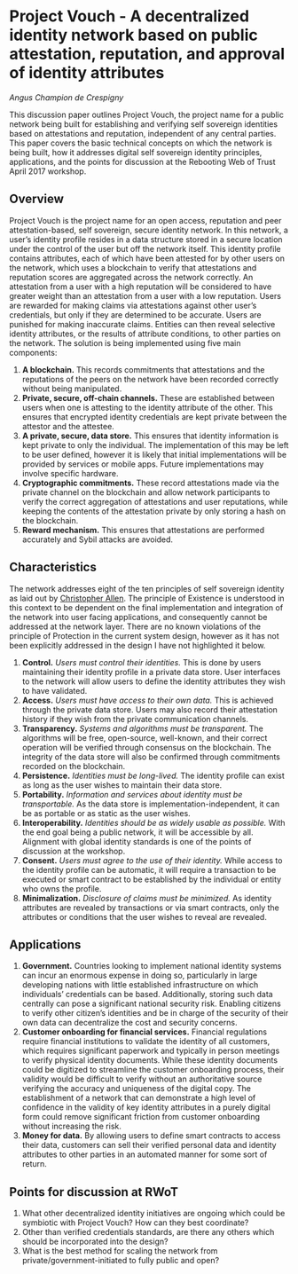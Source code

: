 # Project Vouch - A decentralized identity network based on public attestation, reputation, and approval of identity attributes

_Angus Champion de Crespigny_

This discussion paper outlines Project Vouch, the project name for a public network being built for establishing and verifying self sovereign identities based on attestations and reputation, independent of any central parties.
This paper covers the basic technical concepts on which the network is being built, how it addresses digital self sovereign identity principles, applications, and the points for discussion at the Rebooting Web of Trust April 2017 workshop.

## Overview
Project Vouch is the project name for an open access, reputation and peer attestation-based, self sovereign, secure identity network. In this network, a user’s identity profile resides in a data structure stored in a secure location under the control of the user but off the network itself. This identity profile contains attributes, each of which have been attested for by other users on the network, which uses a blockchain to verify that attestations and reputation scores are aggregated across the network correctly. An attestation from a user with a high reputation will be considered to have greater weight than an attestation from a user with a low reputation.
Users are rewarded for making claims via attestations against other user’s credentials, but only if they are determined to be accurate. Users are punished for making inaccurate claims. Entities can then reveal selective identity attributes, or the results of attribute conditions, to other parties on the network.
The solution is being implemented using five main components:
  1.  **A blockchain.** This records commitments that attestations and the reputations of the peers on the network have been recorded correctly without being manipulated.
  2.  **Private, secure, off-chain channels.** These are established between users when one is attesting to the identity attribute of the other. This ensures that encrypted identity credentials are kept private between the attestor and the attestee.
  3.  **A private, secure, data store.** This ensures that identity information is kept private to only the individual. The implementation of this may be left to be user defined, however it is likely that initial implementations will be provided by services or mobile apps. Future implementations may involve specific hardware.
  4.  **Cryptographic commitments.** These record attestations made via the private channel on the blockchain and allow network participants to verify the correct aggregation of attestations and user reputations, while keeping the contents of the attestation private by only storing a hash on the blockchain.
  5.  **Reward mechanism.** This ensures that attestations are performed accurately and Sybil attacks are avoided.

## Characteristics
The network addresses eight of the ten principles of self sovereign identity as laid out by [Christopher Allen](http://www.lifewithalacrity.com/2016/04/the-path-to-self-soverereign-identity.html). The principle of Existence is understood in this context to be dependent on the final implementation and integration of the network into user facing applications, and consequently cannot be addressed at the network layer. There are no known violations of the principle of Protection in the current system design, however as it has not been explicitly addressed in the design I have not highlighted it below. 
  1.  **Control.** _Users must control their identities._ This is done by users maintaining their identity profile in a private data store. User interfaces to the network will allow users to define the identity attributes they wish to have validated.
  2.  **Access.** _Users must have access to their own data._ This is achieved through the private data store. Users may also record their attestation history if they wish from the private communication channels. 
  3.  **Transparency.** _Systems and algorithms must be transparent._ The algorithms will be free, open-source, well-known, and their correct operation will be verified through consensus on the blockchain. The integrity of the data store will also be confirmed through commitments recorded on the blockchain.
  4.  **Persistence.** _Identities must be long-lived._ The identity profile can exist as long as the user wishes to maintain their data store.
  5.  **Portability.** _Information and services about identity must be transportable._ As the data store is implementation-independent, it can be as portable or as static as the user wishes.
  6.  **Interoperability.** _Identities should be as widely usable as possible._ With the end goal being a public network, it will be accessible by all. Alignment with global identity standards is one of the points of discussion at the workshop.
  7.  **Consent.** _Users must agree to the use of their identity._ While access to the identity profile can be automatic, it will require a transaction to be executed or smart contract to be established by the individual or entity who owns the profile.
  8.  **Minimalization.** _Disclosure of claims must be minimized._ As identity attributes are revealed by transactions or via smart contracts, only the attributes or conditions that the user wishes to reveal are revealed.

## Applications
  1.  **Government.** Countries looking to implement national identity systems can incur an enormous expense in doing so, particularly in large developing nations with little established infrastructure on which individuals’ credentials can be based. Additionally, storing such data centrally can pose a significant national security risk. Enabling citizens to verify other citizen’s identities and be in charge of the security of their own data can decentralize the cost and security concerns.
  2.  **Customer onboarding for financial services.** Financial regulations require financial institutions to validate the identity of all customers, which requires significant paperwork and typically in person meetings to verify physical identity documents. While these identity documents could be digitized to streamline the customer onboarding process, their validity would be difficult to verify without an authoritative source verifying the accuracy and uniqueness of the digital copy. The establishment of a network that can demonstrate a high level of confidence in the validity of key identity attributes in a purely digital form could remove significant friction from customer onboarding without increasing the risk.
  3.  **Money for data.** By allowing users to define smart contracts to access their data, customers can sell their verified personal data and identity attributes to other parties in an automated manner for some sort of return. 

## Points for discussion at RWoT
  1.  What other decentralized identity initiatives are ongoing which could be symbiotic with Project Vouch? How can they best coordinate?
  2.  Other than verified credentials standards, are there any others which should be incorporated into the design?
  3.  What is the best method for scaling the network from private/government-initiated to fully public and open?

